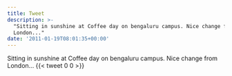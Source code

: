 ```yaml
---
title: Tweet
description: >-
  "Sitting in sunshine at Coffee day on bengaluru campus. Nice change from
  London..."
date: '2011-01-19T08:01:35+00:00'
---
```

Sitting in sunshine at Coffee day on bengaluru campus. Nice change from London...
      {{< tweet 0 0 >}}
    
